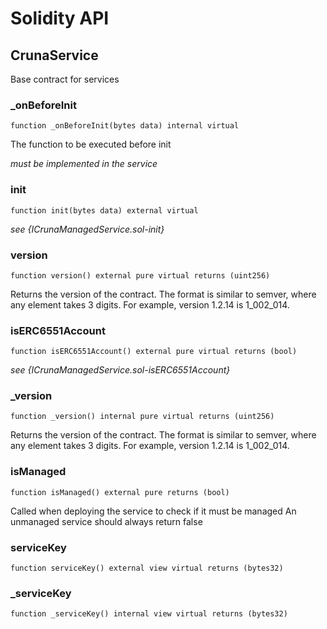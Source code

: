 # Solidity API

## CrunaService

Base contract for services

### _onBeforeInit

```solidity
function _onBeforeInit(bytes data) internal virtual
```

The function to be executed before init

_must be implemented in the service_

### init

```solidity
function init(bytes data) external virtual
```

_see {ICrunaManagedService.sol-init}_

### version

```solidity
function version() external pure virtual returns (uint256)
```

Returns the version of the contract.
The format is similar to semver, where any element takes 3 digits.
For example, version 1.2.14 is 1_002_014.

### isERC6551Account

```solidity
function isERC6551Account() external pure virtual returns (bool)
```

_see {ICrunaManagedService.sol-isERC6551Account}_

### _version

```solidity
function _version() internal pure virtual returns (uint256)
```

Returns the version of the contract.
The format is similar to semver, where any element takes 3 digits.
For example, version 1.2.14 is 1_002_014.

### isManaged

```solidity
function isManaged() external pure returns (bool)
```

Called when deploying the service to check if it must be managed
An unmanaged service should always return false

### serviceKey

```solidity
function serviceKey() external view virtual returns (bytes32)
```

### _serviceKey

```solidity
function _serviceKey() internal view virtual returns (bytes32)
```

